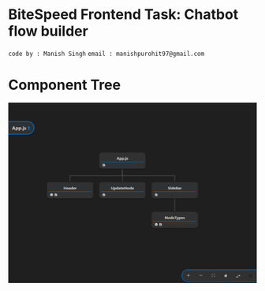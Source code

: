# BiteSpeed Frontend Task: Chatbot flow builder

`code by : Manish Singh`
`email : manishpurohit97@gmail.com`

# Component Tree

![alt text](image.png)